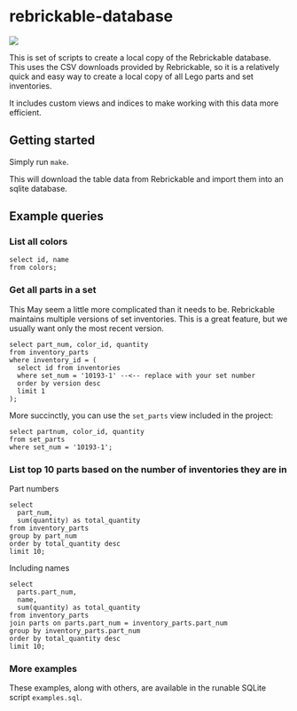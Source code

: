 # rebrickable-database

![](https://api.travis-ci.org/jncraton/rebrickable-database.png?branch=master)

This is set of scripts to create a local copy of the Rebrickable database. This uses the CSV downloads provided by Rebrickable, so it is a relatively quick and easy way to create a local copy of all Lego parts and set inventories.

It includes custom views and indices to make working with this data more efficient.

## Getting started

Simply run `make`.

This will download the table data from Rebrickable and import them into an sqlite database.

## Example queries

### List all colors

```
select id, name 
from colors;
```

### Get all parts in a set

This May seem a little more complicated than it needs to be. Rebrickable maintains multiple versions of set inventories. This is a great feature, but we usually want only the most recent version.

```
select part_num, color_id, quantity
from inventory_parts 
where inventory_id = (
  select id from inventories 
  where set_num = '10193-1' --<-- replace with your set number
  order by version desc
  limit 1
);
```

More succinctly, you can use the `set_parts` view included in the project:

```
select partnum, color_id, quantity
from set_parts
where set_num = '10193-1';
```

### List top 10 parts based on the number of inventories they are in

Part numbers

```
select 
  part_num,
  sum(quantity) as total_quantity 
from inventory_parts
group by part_num
order by total_quantity desc
limit 10;
```

Including names

```
select 
  parts.part_num, 
  name, 
  sum(quantity) as total_quantity 
from inventory_parts
join parts on parts.part_num = inventory_parts.part_num
group by inventory_parts.part_num
order by total_quantity desc
limit 10;
```

### More examples

These examples, along with others, are available in the runable SQLite script `examples.sql`.
